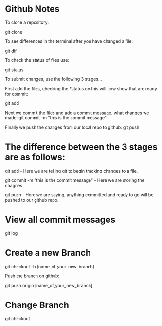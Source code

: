 Github Notes
============

To clone a repository:

git clone <repo URL>


To see differences in the terminal after you have changed a file:

git dif


To check the status of files use:

git status


To submit changes, use the following 3 stages...

First add the files, checking the *status on this will now show that are ready
for commit:

git add <file name>


Next we commit the files and add a commit message, what changes we made:
git commit -m "this is the commit message"


Finally we push the changes from our local repo to github:
git push


The difference between the 3 stages are as follows:
===================================================

git add <file name> - Here we are telling git to begin tracking changes to a file.

git commit -m "this is the commit message" - Here we are storing the chagnes

git push - Here we are saying, anything committed and ready to go will be pushed
to our github repo.


View all commit messages
========================
git log


Create a new Branch
===================

git checkout -b [name_of_your_new_branch]

Push the branch on github:

git push origin [name_of_your_new_branch]


Change Branch
=============

git checkout <branch name>
